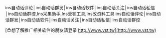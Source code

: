 ins自动话评论│ins自动话群发│ins自动话软件│ins自动话关注│ins自动话私信│ins自动话群控,Ins采集助手,Ins营销工具,Ins改资料工具
ins自动话评论│ins自动话群发│ins自动话软件│ins自动话关注│ins自动话私信│ins自动话群控

[😍想了解推广相关软件的朋友请登录 http://www.vst.tw](http://www.vst.tw)



